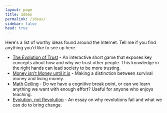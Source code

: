 ```yaml
---
layout: page
title: Ideas
permalink: /ideas/
sidebar: false
head: true
---
```


Here's a list of worthy ideas found around the Internet. Tell me if you find anything you'd like to see up here.

* [The Evolution of Trust](http://ncase.me/trust/) - An interactive short game that exposes key concepts about how and why we trust other people. This knowledge in the right hands can lead society to be more trusting.
* [Money isn't Money until it is](https://medium.com/@conradshaw/money-isnt-money-97722fe87025) - Making a distinction between survival money and living money.
* [Math Ceiling](https://mathwithbaddrawings.com/2015/04/08/the-math-ceiling-wheres-your-cognitive-breaking-point/) - Do we have a cognitive break point, or can we learn anything we want with enough effort? Useful for anyone who enjoys teaching.
* [Evolution, not Revolution](http://blog.ncase.me/evolution-not-revolution/) - An essay on why revolutions fail and what we can do to bring change.